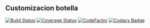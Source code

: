 Customizacion botella
---------------------

[![Build Status](https://travis-ci.org/jobiols/cl-botella.svg?branch=12.0)](https://travis-ci.org/jobiols/cl-botella)
[![Coverage Status](https://coveralls.io/repos/github/jobiols/cl-botella/badge.svg?branch=12.0)](https://coveralls.io/github/jobiols/cl-botella?branch=12.0)
[![CodeFactor](https://www.codefactor.io/repository/github/jobiols/cl-botella/badge)](https://www.codefactor.io/repository/github/jobiols/cl-botella)
[![Codacy Badge](https://api.codacy.com/project/badge/Grade/5054af3b9e2947f28e5f943c47be50ab)](https://www.codacy.com/manual/jobiols/cl-botella?utm_source=github.com&amp;utm_medium=referral&amp;utm_content=jobiols/cl-botella&amp;utm_campaign=Badge_Grade)
